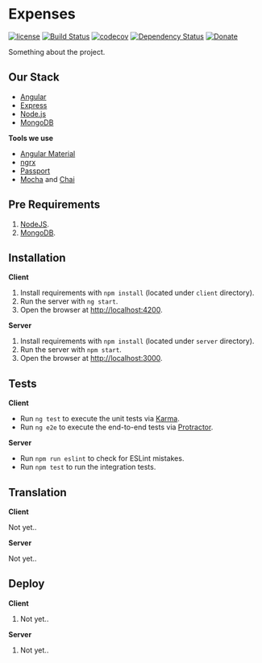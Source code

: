 # Expenses

[![license][license-image]][license-url] [![Build Status][travis-image]][travis-url] [![codecov][codecov-image]][codecov-url] [![Dependency Status][dependencyci-image]][dependencyci-url] [![Donate][donate-image]][donate-url]

Something about the project.

## Our Stack

  * [Angular](https://angular.io/)
  * [Express](http://expressjs.com/)
  * [Node.js](https://nodejs.org)
  * [MongoDB](https://www.mongodb.com/)

**Tools we use**

  * [Angular Material](https://material.angular.io/)
  * [ngrx](https://github.com/ngrx)
  * [Passport](http://passportjs.org/)
  * [Mocha](https://mochajs.org/) and [Chai](http://chaijs.com/)

## Pre Requirements

  1. [NodeJS](https://nodejs.org).
  2. [MongoDB](https://www.mongodb.com/).

## Installation

**Client**

  1. Install requirements with `npm install` (located under `client` directory).
  2. Run the server with `ng start`.
  3. Open the browser at [http://localhost:4200](http://localhost:4200).

**Server**

  1. Install requirements with `npm install` (located under `server` directory).
  2. Run the server with `npm start`.
  3. Open the browser at [http://localhost:3000](http://localhost:3000).

## Tests

**Client**

  * Run `ng test` to execute the unit tests via [Karma](https://karma-runner.github.io).
  * Run `ng e2e` to execute the end-to-end tests via [Protractor](http://www.protractortest.org/).

**Server**

  * Run `npm run eslint` to check for ESLint mistakes.
  * Run `npm test` to run the integration tests.

## Translation

**Client**

Not yet..

**Server**

Not yet..

## Deploy

**Client**

  1. Not yet..

**Server**

  1. Not yet..

[license-image]: https://img.shields.io/badge/license-ISC-blue.svg
[license-url]: https://github.com/nirgn975/WhatsBuzz/blob/master/LICENSE
[travis-image]: https://travis-ci.org/nirgn975/Expenses.svg?branch=master
[travis-url]: https://travis-ci.org/nirgn975/Expenses
[codecov-image]: https://codecov.io/gh/nirgn975/Expenses/branch/master/graph/badge.svg
[codecov-url]: https://codecov.io/gh/nirgn975/Expenses
[dependencyci-image]: https://dependencyci.com/github/nirgn975/Expenses/badge
[dependencyci-url]: https://dependencyci.com/github/nirgn975/Expenses
[donate-image]: https://img.shields.io/badge/Donate-PayPal-lightgrey.svg
[donate-url]: https://www.paypal.me/nirgn/2
